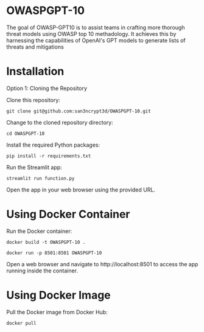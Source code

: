 # OWASPGPT-10
The goal of OWASP-GPT10 is to assist teams in crafting more thorough threat models using OWASP top 10 methadology. It achieves this by harnessing the capabilities of OpenAI's GPT models to generate lists of threats and mitigations

# Installation

Option 1: Cloning the Repository

Clone this repository:

```
git clone git@github.com:san3ncrypt3d/OWASPGPT-10.git

```
Change to the cloned repository directory:

```
cd OWASPGPT-10

```
Install the required Python packages:

```
pip install -r requirements.txt

```

Run the Streamlit app:

```
streamlit run function.py

```
Open the app in your web browser using the provided URL.



# Using Docker Container

Run the Docker container:

```
docker build -t OWASPGPT-10 .

```

```
docker run -p 8501:8501 OWASPGPT-10

```

Open a web browser and navigate to http://localhost:8501 to access the app running inside the container.




# Using Docker Image

Pull the Docker image from Docker Hub:

```
docker pull

```
